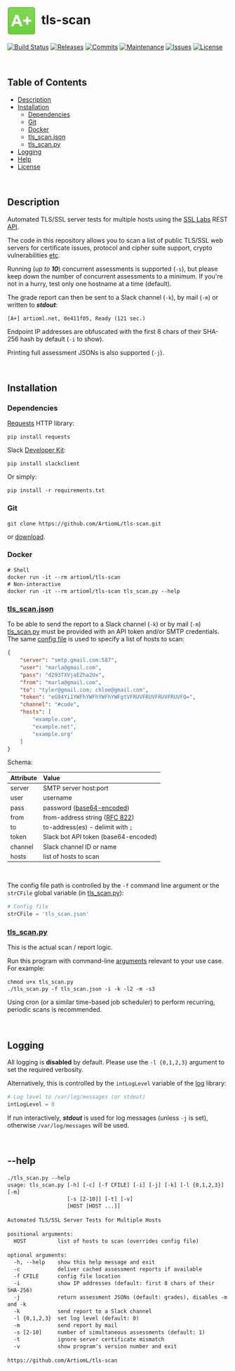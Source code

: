 # <img align="center" src="img/a.png" height="64">&nbsp;&nbsp;tls-scan
[![Build Status](https://img.shields.io/travis/ArtiomL/tls-scan.svg)](https://travis-ci.org/ArtiomL/tls-scan)
[![Releases](https://img.shields.io/github/release/ArtiomL/tls-scan.svg)](https://github.com/ArtiomL/tls-scan/releases)
[![Commits](https://img.shields.io/github/commits-since/ArtiomL/tls-scan/v1.0.6.svg?label=commits%20since)](https://github.com/ArtiomL/tls-scan/commits/master)
[![Maintenance](https://img.shields.io/maintenance/yes/2018.svg)](https://github.com/ArtiomL/tls-scan/graphs/code-frequency)
[![Issues](https://img.shields.io/github/issues/ArtiomL/tls-scan.svg)](https://github.com/ArtiomL/tls-scan/issues)
[![License](https://img.shields.io/badge/license-MIT-blue.svg)](/LICENSE)

&nbsp;&nbsp;

## Table of Contents
- [Description](#description)
- [Installation](#installation)
	- [Dependencies](#dependencies)
	- [Git](#git)
	- [Docker](#docker)
	- [tls_scan.json](#tls_scanjson)
	- [tls_scan.py](#tls_scanpy)
- [Logging](#logging)
- [Help](#--help)
- [License](LICENSE)

&nbsp;&nbsp;

## Description

Automated TLS/SSL server tests for multiple hosts using the [SSL Labs](https://www.ssllabs.com/ssltest/) REST [API](https://github.com/ssllabs/ssllabs-scan/blob/stable/ssllabs-api-docs.md).

The code in this repository allows you to scan a list of public TLS/SSL web servers for certificate issues, protocol and cipher suite support, crypto vulnerabilities [etc](https://github.com/ssllabs/research/wiki/SSL-Server-Rating-Guide).

Running (*up to* **_10_**) concurrent assessments is supported (`-s`), but please keep down the number of concurrent assessments to a minimum. If you're not in a hurry, test only one hostname at a time (default).

The grade report can then be sent to a Slack channel (`-k`), by mail (`-m`) or written to **_stdout_**:

```
[A+] artioml.net, 0e411f05, Ready (121 sec.)
```

Endpoint IP addresses are obfuscated with the first 8 chars of their SHA-256 hash by default (`-i` to show).

Printing full assessment JSONs is also supported (`-j`).

&nbsp;&nbsp;

## Installation

### Dependencies
[Requests](http://docs.python-requests.org/en/master/user/install/#install) HTTP library:
```shell
pip install requests
```
Slack [Developer Kit](https://slackapi.github.io/python-slackclient/):
```shell
pip install slackclient
```
Or simply:
```shell
pip install -r requirements.txt
```

### Git
```shell
git clone https://github.com/ArtiomL/tls-scan.git
```
or [download](https://github.com/ArtiomL/tls-scan/archive/master.zip).

### Docker
```shell
# Shell
docker run -it --rm artioml/tls-scan
# Non-interactive
docker run -it --rm artioml/tls-scan tls_scan.py --help
```

### [tls_scan.json](tls_scan.json)
To be able to send the report to a Slack channel (`-k`) or by mail (`-m`) [tls_scan.py](tls_scan.py) must be provided with an API token and/or SMTP credentials. The same [config file](tls_scan.json) is used to specify a list of hosts to scan:
```json
{
	"server": "smtp.gmail.com:587",
	"user": "marla@gmail.com",
	"pass": "d293TXVjaEZha2Ux",
	"from": "marla@gmail.com",
	"to": "tyler@gmail.com; chloe@gmail.com",
	"token": "eG94Yi1YWFhYWFhYWFhYWFgtVFRUVFRUVFRUVFRUVFQ=",
	"channel": "#code",
	"hosts": [
		"example.com",
		"example.net",
		"example.org"
	]
}
```
Schema:

| Attribute  | Value           |
| :--------- |:--------------- |
| server     | SMTP server host:port |
| user       | username |
| pass       | password ([base64-encoded](https://github.com/ArtiomL/tls-scan/issues/17#issuecomment-286020627)) |
| from       | from-address string ([RFC 822](https://tools.ietf.org/html/rfc822.html)) |
| to         | to-address(es) - delimit with `;` |
| token      | Slack bot API token (base64-encoded) |
| channel    | Slack channel ID or name |
| hosts      | list of hosts to scan |

&nbsp;&nbsp;

The config file path is controlled by the `-f` command line argument or the `strCFile` global variable (in [tls_scan.py](tls_scan.py)):
```python
# Config file
strCFile = 'tls_scan.json'
```

### [tls_scan.py](tls_scan.py)
This is the actual scan / report logic.
&nbsp;&nbsp;

Run this program with command-line [arguments](#--help) relevant to your use case. For example:
```shell
chmod u+x tls_scan.py
./tls_scan.py -f tls_scan.json -i -k -l2 -m -s3
```
Using cron (or a similar time-based job scheduler) to perform recurring, periodic scans is recommended.

&nbsp;&nbsp;

## Logging
All logging is **disabled** by default. Please use the `-l {0,1,2,3}` argument to set the required verbosity.
&nbsp;&nbsp;

Alternatively, this is controlled by the `intLogLevel` variable of the [log](/lib/log.py) library:
```python
# Log level to /var/log/messages (or stdout)
intLogLevel = 0
```
If run interactively, **_stdout_** is used for log messages (unless `-j` is set), otherwise `/var/log/messages` will be used.

&nbsp;&nbsp;

## --help
```
./tls_scan.py --help
usage: tls_scan.py [-h] [-c] [-f CFILE] [-i] [-j] [-k] [-l {0,1,2,3}] [-m]
                   [-s [2-10]] [-t] [-v]
                   [HOST [HOST ...]]

Automated TLS/SSL Server Tests for Multiple Hosts

positional arguments:
  HOST          list of hosts to scan (overrides config file)

optional arguments:
  -h, --help    show this help message and exit
  -c            deliver cached assessment reports if available
  -f CFILE      config file location
  -i            show IP addresses (default: first 8 chars of their SHA-256)
  -j            return assessment JSONs (default: grades), disables -m and -k
  -k            send report to a Slack channel
  -l {0,1,2,3}  set log level (default: 0)
  -m            send report by mail
  -s [2-10]     number of simultaneous assessments (default: 1)
  -t            ignore server certificate mismatch
  -v            show program's version number and exit

https://github.com/ArtiomL/tls-scan
```
